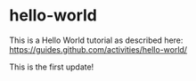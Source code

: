 # hello-world
This is a Hello World tutorial as described here: https://guides.github.com/activities/hello-world/

This is the first update!

